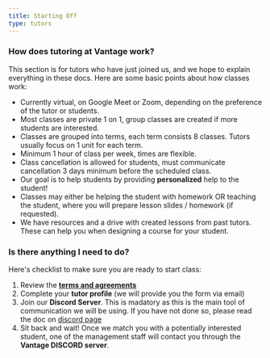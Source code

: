 ```yaml
---
title: Starting Off
type: tutors
---
```


### How does tutoring at Vantage work?

This section is for tutors who have just joined us, and we hope to explain everything in these docs. Here are some basic points about how classes work:
- Currently virtual, on Google Meet or Zoom, depending on the preference of the tutor or students.
- Most classes are private 1 on 1, group classes are created if more students are interested.
- Classes are grouped into terms, each term consists 8 classes. Tutors usually focus on 1 unit for each term.
- Minimum 1 hour of class per week, times are flexible.
- Class cancellation is allowed for students, must communicate cancellation 3 days minimum before the scheduled class.
- Our goal is to help students by providing __personalized__ help to the student!
- Classes may either be helping the student with homework OR teaching the student, where you will prepare lesson slides / homework (if requested).
- We have resources and a drive with created lessons from past tutors. These can help you when designing a course for your student.





### Is there anything I need to do? 

Here's checklist to make sure you are ready to start class:

1. Review the [__terms and agreements__](/docs/9-terms)
2. Complete your __tutor profile__ (we will provide you the form via email)
3. Join our __Discord Server__. This is madatory as this is the main tool of communication we will be using. If you have not done so, please read the doc on [discord page](/docs/8-discord)
4. Sit back and wait! Once we match you with a potentially interested student, one of the management staff will contact you through the __Vantage DISCORD server__.
